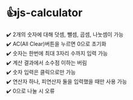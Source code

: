 # :thumbsup:js-calculator

:heavy_check_mark: 2개의 숫자에 대해 덧셈, 뺄셈, 곱셈, 나눗셈이 가능  
:heavy_check_mark: AC(All Clear)버튼을 누르면 0으로 초기화  
:heavy_check_mark: 숫자는 한번에 최대 3자리 수까지 입력 가능   
:heavy_check_mark: 계산 결과에서 소수점 이하는 버림  
:heavy_check_mark: 숫자 입력은 클릭으로만 가능  
:heavy_check_mark: 연산자 하나, 피연산자 둘을 입력했을 때만 사용 가능  
:heavy_check_mark: 0으로 나눌 시 오류  
